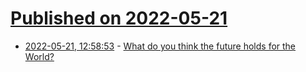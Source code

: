 # [Published on 2022-05-21](index.md)

* [2022-05-21, 12:58:53](https://news.ycombinator.com/item?id=31457462) - [What do you think the future holds for the World?](https://news.ycombinator.com/item?id=31457462)

